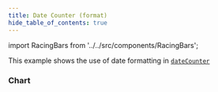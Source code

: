 ```yaml
---
title: Date Counter (format)
hide_table_of_contents: true
---
```


import RacingBars from '../../src/components/RacingBars';

This example shows the use of date formatting in [`dateCounter`](../documentation/options#datecounter)

<!--truncate-->

### Chart

<div className="gallery">
  <RacingBars
    dataUrl="/data/population.csv"
    dataType="csv"
    dateCounter="MMM DD, YYYY 🌍"
  />
</div>
